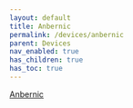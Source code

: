 ```yaml
---
layout: default
title: Anbernic
permalink: /devices/anbernic
parent: Devices
nav_enabled: true
has_children: true
has_toc: true
---
```


[Anbernic](https://www.anbernic.com)